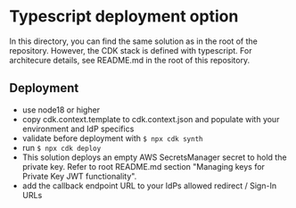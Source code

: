# Typescript deployment option

In this directory, you can find the same solution as in the root of the repository. However, the CDK stack is defined with typescript. For architecure details, see README.md in the root of this repository.

## Deployment

-   use node18 or higher
-   copy cdk.context.template to cdk.context.json and populate with your environment and IdP specifics
-   validate before deployment with `$ npx cdk synth`
-   run `$ npx cdk deploy`
-   This solution deploys an empty AWS SecretsManager secret to hold the private key. Refer to root README.md section "Managing keys for Private Key JWT functionality".
-   add the callback endpoint URL to your IdPs allowed redirect / Sign-In URLs
